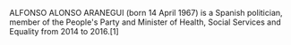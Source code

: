 ALFONSO ALONSO ARANEGUI (born 14 April 1967) is a Spanish politician, member of the People's Party and Minister of Health, Social Services and Equality from 2014 to 2016.[1]
